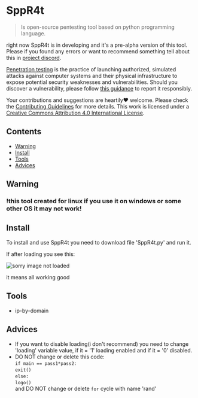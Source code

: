 # SppR4t
> Is open-source pentesting tool based on python programming language.

right now SppR4t is in developing and it's a pre-alpha version of this tool.
Please if you found any errors or want to recommend something tell about this in [project discord](https://discord.gg/mqpv4MSZ2m).

[Penetration testing](https://en.wikipedia.org/wiki/Penetration_test) is the practice of launching authorized, simulated attacks against computer systems and their physical infrastructure to expose potential security weaknesses and vulnerabilities. Should you discover a vulnerability, please follow [this guidance](https://kb.cert.org/vuls/guidance/) to report it responsibly.

Your contributions and suggestions are heartily♥ welcome. Please check the [Contributing Guidelines](CONTRIBUTING.md) for more details. This work is licensed under a [Creative Commons Attribution 4.0 International License](https://creativecommons.org/licenses/by/4.0/).

## Contents
* [Warning](#warning)
* [Install](#install)
* [Tools](#tools)
* [Advices](#advices)

## Warning
### !this tool created for linux if you use it on windows or some other OS it may not work!

## Install
To install and use SppR4t you need to download file 'SppR4t.py' and run it.
<div>If after loading you see this:<div>

![sorry image not loaded](https://i.ibb.co/F0Sdjp3/2023-02-28-163743.png)

<div>it means all working good<div>

## Tools
* ip-by-domain

## Advices
* If you want to disable loading(i don't recommend) you need to change 'loading' variable value, if it = '1' loading enabled and if it = '0' disabled.
* DO NOT change or delete this code: <br> `if main == pass1*pass2:` <br> `exit()` <br> `else:` <br> `logo()` <br> and DO NOT change or delete `for` cycle with name 'rand'

